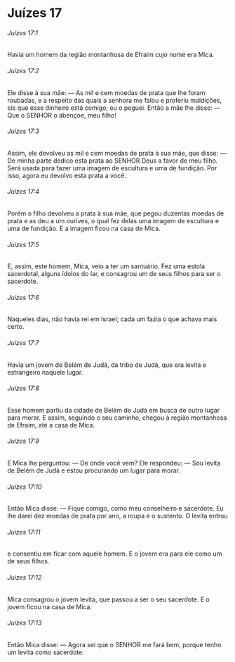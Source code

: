 # Juízes 17

###### Juízes 17:1

Havia um homem da região montanhosa de Efraim cujo nome era Mica.

###### Juízes 17:2

Ele disse à sua mãe: — As mil e cem moedas de prata que lhe foram roubadas, e a respeito das quais a senhora me falou e proferiu maldições, eis que esse dinheiro está comigo; eu o peguei. Então a mãe lhe disse: — Que o SENHOR o abençoe, meu filho!

###### Juízes 17:3

Assim, ele devolveu as mil e cem moedas de prata à sua mãe, que disse: — De minha parte dedico esta prata ao SENHOR Deus a favor de meu filho. Será usada para fazer uma imagem de escultura e uma de fundição. Por isso, agora eu devolvo esta prata a você.

###### Juízes 17:4

Porém o filho devolveu a prata à sua mãe, que pegou duzentas moedas de prata e as deu a um ourives, o qual fez delas uma imagem de escultura e uma de fundição. E a imagem ficou na casa de Mica.

###### Juízes 17:5

E, assim, este homem, Mica, veio a ter um santuário. Fez uma estola sacerdotal, alguns ídolos do lar, e consagrou um de seus filhos para ser o sacerdote.

###### Juízes 17:6

Naqueles dias, não havia rei em Israel; cada um fazia o que achava mais certo.

###### Juízes 17:7

Havia um jovem de Belém de Judá, da tribo de Judá, que era levita e estrangeiro naquele lugar.

###### Juízes 17:8

Esse homem partiu da cidade de Belém de Judá em busca de outro lugar para morar. E assim, seguindo o seu caminho, chegou à região montanhosa de Efraim, até a casa de Mica.

###### Juízes 17:9

E Mica lhe perguntou: — De onde você vem? Ele respondeu: — Sou levita de Belém de Judá e estou procurando um lugar para morar.

###### Juízes 17:10

Então Mica disse: — Fique comigo, como meu conselheiro e sacerdote. Eu lhe darei dez moedas de prata por ano, a roupa e o sustento. O levita entrou

###### Juízes 17:11

e consentiu em ficar com aquele homem. E o jovem era para ele como um de seus filhos.

###### Juízes 17:12

Mica consagrou o jovem levita, que passou a ser o seu sacerdote. E o jovem ficou na casa de Mica.

###### Juízes 17:13

Então Mica disse: — Agora sei que o SENHOR me fará bem, porque tenho um levita como sacerdote.


